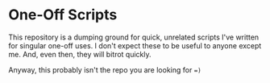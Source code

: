 # One-Off Scripts

This repository is a dumping ground for quick, unrelated scripts I've written
for singular one-off uses. I don't expect these to be useful to anyone except
me. And, even then, they will bitrot quickly.

Anyway, this probably isn't the repo you are looking for `=)`
